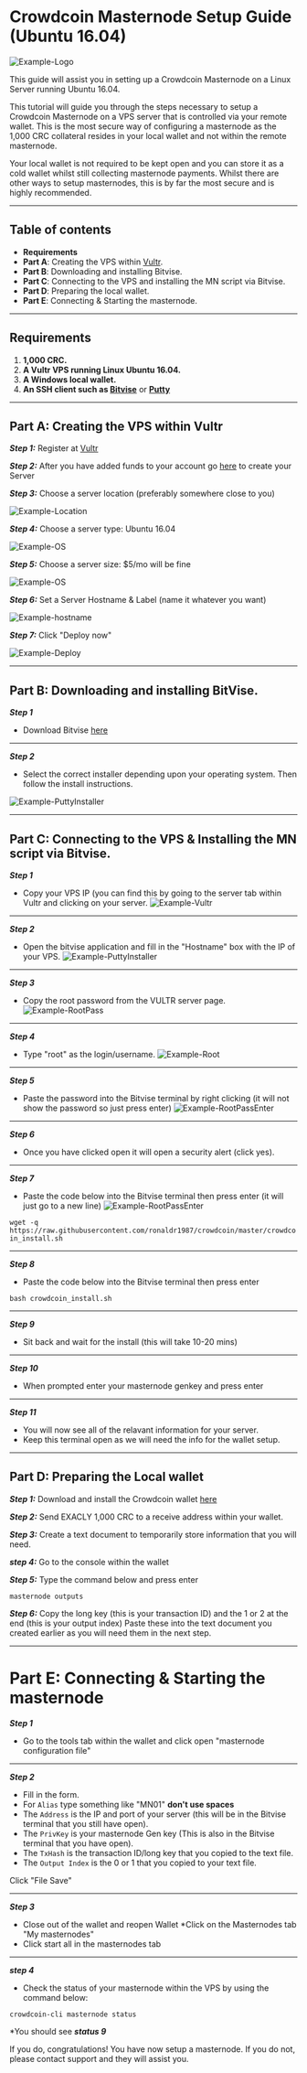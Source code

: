 # Crowdcoin Masternode Setup Guide (Ubuntu 16.04)
![Example-Logo](https://crowdcoin.site/img/logo-dark.png)

This guide will assist you in setting up a Crowdcoin Masternode on a Linux Server running Ubuntu 16.04.

This tutorial will guide you through the steps necessary to setup a Crowdcoin Masternode on a VPS server that is controlled via your remote wallet. This is the most secure way of configuring a masternode as the 1,000 CRC collateral resides in your local wallet and not within the remote masternode.

Your local wallet is not required to be kept open and you can store it as a cold wallet whilst still collecting masternode payments. Whilst there are other ways to setup masternodes, this is by far the most secure and is highly recommended.

***
## Table of contents
* **Requirements**
* **Part A**: Creating the VPS within [Vultr](https://www.vultr.com/?ref=7296974).
* **Part B**: Downloading and installing Bitvise.
* **Part C**: Connecting to the VPS and installing the MN script via Bitvise.
* **Part D**: Preparing the local wallet.
* **Part E**: Connecting & Starting the masternode.

***
## Requirements
1) **1,000 CRC.**
2) **A Vultr VPS running Linux Ubuntu 16.04.**
3) **A Windows local wallet.**
4) **An SSH client such as [Bitvise](https://dl.bitvise.com/BvSshClient-Inst.exe)** or **[Putty](https://putty.org)**

***
## Part A: Creating the VPS within Vultr

***Step 1:*** Register at [Vultr](https://www.vultr.com/?ref=7296974)

***Step 2:*** After you have added funds to your account go [here](https://my.vultr.com/deploy/) to create your Server

***Step 3:*** Choose a server location (preferably somewhere close to you)


![Example-Location](https://i.imgur.com/ozi7Bkr.png)

***Step 4:*** Choose a server type: Ubuntu 16.04

![Example-OS](https://i.imgur.com/aSMqHUK.png)

***Step 5:*** Choose a server size: $5/mo will be fine
 
![Example-OS](https://i.imgur.com/UoGoHcM.png)

***Step 6:*** Set a Server Hostname & Label (name it whatever you want)

![Example-hostname](https://i.imgur.com/NtualgA.png)

***Step 7:*** Click "Deploy now"

![Example-Deploy](https://i.imgur.com/4qpYuH0.png)
***


## Part B: Downloading and installing BitVise. 

***Step 1***
* Download Bitvise [here](https://dl.bitvise.com/BvSshClient-Inst.exe)
***

***Step 2***
* Select the correct installer depending upon your operating system. Then follow the install instructions. 

![Example-PuttyInstaller](https://i.imgur.com/yF3694G.png)
***


## Part C: Connecting to the VPS & Installing the MN script via Bitvise.

***Step 1***
* Copy your VPS IP (you can find this by going to the server tab within Vultr and clicking on your server. 
![Example-Vultr](https://i.imgur.com/z41MiwY.png)
***

***Step 2***
* Open the bitvise application and fill in the "Hostname" box with the IP of your VPS.
![Example-PuttyInstaller](https://i.imgur.com/vkN1alC.png)
***

***Step 3***
* Copy the root password from the VULTR server page.
![Example-RootPass](https://i.imgur.com/JnXQXav.png)
***

***Step 4***
* Type "root" as the login/username.
![Example-Root](https://i.imgur.com/11GMkvA.png)
***

***Step 5*** 
* Paste the password into the Bitvise terminal by right clicking (it will not show the password so just press enter)
![Example-RootPassEnter](https://i.imgur.com/zVhOAKu.png)
***

***Step 6*** 
* Once you have clicked open it will open a security alert (click yes).  
***

***Step 7***
* Paste the code below into the Bitvise terminal then press enter (it will just go to a new line)
![Example-RootPassEnter](https://i.imgur.com/K6xlnav.png)

`wget -q https://raw.githubusercontent.com/ronaldr1987/crowdcoin/master/crowdcoin_install.sh`
***

***Step 8***
* Paste the code below into the Bitvise terminal then press enter

`bash crowdcoin_install.sh`

***

***Step 9***
* Sit back and wait for the install (this will take 10-20 mins)
***

***Step 10***
* When prompted enter your masternode genkey and press enter

***

***Step 11***
* You will now see all of the relavant information for your server.
* Keep this terminal open as we will need the info for the wallet setup.
***

## Part D: Preparing the Local wallet

***Step 1:*** Download and install the Crowdcoin wallet [here](https://github.com/crowdcoinChain/Crowdcoin/releases)

***Step 2:*** Send EXACLY 1,000 CRC to a receive address within your wallet.

***Step 3:*** Create a text document to temporarily store information that you will need. 

***step 4:*** Go to the console within the wallet 

***Step 5:*** Type the command below and press enter 

`masternode outputs` 

***Step 6:*** Copy the long key (this is your transaction ID) and the 1 or 2 at the end (this is your output index)
Paste these into the text document you created earlier as you will need them in the next step.
***

# Part E: Connecting & Starting the masternode 

***Step 1***
* Go to the tools tab within the wallet and click open "masternode configuration file" 
***

***Step 2***

* Fill in the form. 
* For `Alias` type something like "MN01" **don't use spaces**
* The `Address` is the IP and port of your server (this will be in the Bitvise terminal that you still have open).
* The `PrivKey` is your masternode Gen key (This is also in the Bitvise terminal that you have open).
* The `TxHash` is the transaction ID/long key that you copied to the text file.
* The `Output Index` is the 0 or 1 that you copied to your text file.

Click "File Save"
***

***Step 3***
* Close out of the wallet and reopen Wallet
*Click on the Masternodes tab "My masternodes"
* Click start all in the masternodes tab
***

***step 4***
* Check the status of your masternode within the VPS by using the command below:

`crowdcoin-cli masternode status`

*You should see ***status 9***

If you do, congratulations! You have now setup a masternode. If you do not, please contact support and they will assist you.  
